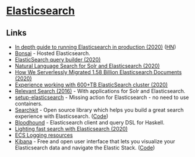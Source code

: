 # [Elasticsearch](https://www.elastic.co/)

## Links

- [In depth guide to running Elasticsearch in production (2020)](https://facinating.tech/2020/02/22/in-depth-guide-to-running-elasticsearch-in-production/) ([HN](https://news.ycombinator.com/item?id=22396918))
- [Bonsai](https://bonsai.io/) - Hosted Elasticsearch.
- [ElasticSearch query builder (2020)](https://solovyov.net/blog/2020/elasticsearch-query-builder/)
- [Natural Language Search for Solr and Elasticsearch (2020)](https://www.youtube.com/watch?v=vSspoJ_VkMg)
- [How We Serverlessly Migrated 1.58 Billion Elasticsearch Documents (2020)](https://blog.streammonkey.com/how-we-serverlessly-migrated-1-58-billion-elasticsearch-documents-33ad3d0d7c4f)
- [Experience working with 600+TB ElasticSearch cluster (2020)](https://medium.com/botify-labs/experience-working-with-600-tb-elasticsearch-cluster-b6b5a4fa9127)
- [Relevant Search (2016)](https://www.manning.com/books/relevant-search) - With applications for Solr and Elasticsearch.
- [setup-elasticsearch](https://github.com/ankane/setup-elasticsearch) - Missing action for Elasticsearch - no need to use containers.
- [Searchkit](https://www.searchkit.co/) - Open source library which helps you build a great search experience with Elasticsearch. ([Code](https://github.com/searchkit/searchkit))
- [Bloodhound](https://github.com/bitemyapp/bloodhound) - Elasticsearch client and query DSL for Haskell.
- [Lighting fast search with Elasticsearch (2020)](https://www.webiny.com/blog/lighting-fast-search-with-elasticsearch)
- [ECS Logging resources](https://github.com/elastic/ecs-logging)
- [Kibana](https://www.elastic.co/kibana) - Free and open user interface that lets you visualize your Elasticsearch data and navigate the Elastic Stack. ([Code](https://github.com/elastic/kibana))
